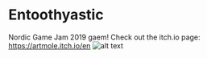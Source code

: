# Entoothyastic

Nordic Game Jam 2019 gaem!
Check out the itch.io page: https://artmole.itch.io/en
![alt text](https://img.itch.zone/aW1nLzIwNTI0OTMuZ2lm/original/K67a7c.gif)
